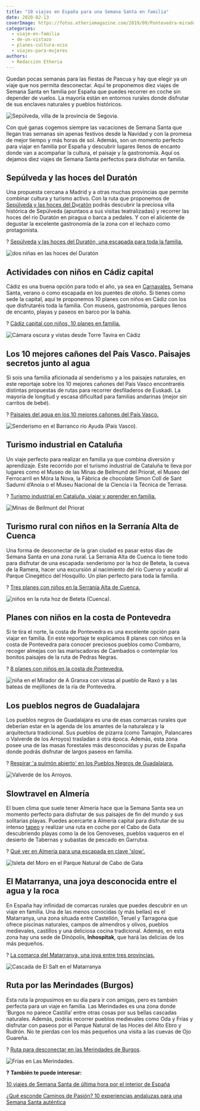 ```yaml
---
title: "10 viajes en España para una Semana Santa en familia"
date: 2020-02-13
coverImage: https://fotos.etheriamagazine.com/2019/09/Pontevedra-mirador-a-granxa.jpg
categories: 
  - viaje-en-familia
  - de-un-vistazo
  - planes-cultura-ocio
  - viajes-para-mujeres
authors: 
  - Redacción Etheria
---
```


Quedan pocas semanas para las fiestas de Pascua y hay que elegir ya un viaje que nos 
permita desconectar. Aquí te proponemos diez viajes de Semana Santa en familia por 
España que puedes recorrer en coche sin depender de vuelos. La mayoría están en entornos 
rurales donde disfrutar de sus enclaves naturales y pueblos históricos. 

![Sepúlveda, villa de la provincia de Segovia.](https://fotos.etheriamagazine.com/2020/02/Sepulveda.jpg "Sepúlveda, villa de la provincia de Segovia.")

Con qué ganas cogemos siempre las vacaciones de Semana Santa que llegan tras semanas sin 
apenas festivos desde la Navidad y con la promesa de mejor tiempo y más horas de sol. 
Además, son un momento perfecto para viajar en familia por España y descubrir lugares 
llenos de encanto donde van a acompañar la cultura, el paisaje y la gastronomía. Aquí os 
dejamos diez viajes de Semana Santa perfectos para disfrutar en familia. 

## Sepúlveda y las hoces del Duratón

Una propuesta cercana a Madrid y a otras muchas provincias que permite combinar cultura 
y turismo activo. Con la ruta que proponemos de [Sepúlveda y las hoces del 
D](http://etheriamagazine.com/2019/07/11/sepulveda-y-las-hoces-del-duraton-viaje-en-familia/)u[ratón](http://etheriamagazine.com/2019/07/11/sepulveda-y-las-hoces-del-duraton-viaje-en-familia/) 
podrás descubrir la preciosa villa histórica de Sepúlveda (apuntaos a sus visitas 
teatralizadas) y recorrer las hoces del río Duratón en piragua o barca a pedales. Y con 
el aliciente de degustar la excelente gastronomía de la zona con el lechazo como 
protagonista. 

? [Sepúlveda y las hoces del Duratón, una escapada para toda la 
familia.](https://etheriamagazine.com/2019/07/11/sepulveda-y-las-hoces-del-duraton-viaje-en-familia/) 

![dos niñas en las hoces del Duratón](https://fotos.etheriamagazine.com/2019/06/escapada-Sepulveda-Duraton-san-Frutos-ninas.jpg "Vistas de la ermita de San Frutos en Segovia. ©SG")

## Actividades con niños en Cádiz capital

Cádiz es una buena opción para todo el año, ya sea en [Carnavales](http://etheriamagazine.com/2020/01/22/breve-guia-para-disfrutar-carnaval-de-cadiz-con-amigas/), 
Semana Santa, verano o como escapada en los puentes de otoño. Si tienes como sede la 
capital, aquí te proponemos 10 planes con niños en Cádiz con los que disfrutaréis toda 
la familia. Con museos, gastronomía, parques llenos de encanto, playas y paseos en barco 
por la bahía. 

? [Cádiz capital con niños, 10 planes en 
familia.](https://etheriamagazine.com/2019/10/17/10-planes-con-ninos-en-cadiz-capital/) 

![Cámara oscura y vistas desde Torre Tavira en Cádiz](https://fotos.etheriamagazine.com/2019/10/Torre-Tavira-viaje-cadiz-familia-900x298.jpg "Cámara oscura y vistas desde Torre Tavira. ©Ayuntamiento de Cádiz.")

## Los 10 mejores cañones del País Vasco. Paisajes secretos junto al agua

Si sois una familia aficionada al senderismo y a los paisajes naturales, en este 
reportaje sobre los 10 mejores cañones del País Vasco encontraréis distintas propuestas 
de rutas para recorrer desfiladeros de Euskadi. La mayoría de longitud y escasa 
dificultad para familias andarinas (mejor sin carritos de bebé). 

? [Paisajes del agua en los 10 mejores cañones del País 
Vasco.](https://etheriamagazine.com/2019/04/09/viajes-naturaleza-mejores-canones-pais-vasco/) 

![Senderismo en el Barranco río Ayuda (País Vasco).](https://fotos.etheriamagazine.com/2019/03/Viaje-pais-vasco-barranco-rio-ayuda-1024x656.jpg "Barranco río Ayuda (País Vasco).")

## Turismo industrial en Cataluña

Un viaje perfecto para realizar en familia ya que combina diversión y aprendizaje. Este 
recorrido por el turismo industrial de Cataluña te lleva por lugares como el Museo de 
las Minas de Bellmund del Priorat, el Museo del Ferrocarril en Móra la Nova, la Fábrica 
de chocolate Simon Coll de Sant Sadurní d’Anoia o el Museu Nacional de la Ciencia i la 
Técnica de Terrasa. 

? [Turismo industrial en Cataluña, viajar y aprender en 
familia.](https://etheriamagazine.com/2019/11/29/turismo-rural-familiar-con-ninos-en-serrania-cuenca/) 

![Minas de Bellmunt del Priorat](https://fotos.etheriamagazine.com/2019/12/turismo-industrial-mina-bellmunt-900x672.jpg "Minas de Bellmunt del Priorat. ©P.G.")

## Turismo rural con niños en la Serranía Alta de Cuenca

Una forma de desconectar de la gran ciudad es pasar estos días de Semana Santa en una 
zona rural. La Serranía Alta de Cuenca lo tiene todo para disfrutar de una escapada: 
senderismo por la hoz de Beteta, la cueva de la Ramera, hacer una excursión al 
nacimiento del río Cuervo y acudir al Parque Cinegético del Hosquillo. Un plan perfecto 
para toda la familia. 

? [Tres planes con niños en la Serranía Alta de 
Cuenca.](https://etheriamagazine.com/2019/11/29/turismo-rural-familiar-con-ninos-en-serrania-cuenca/) 

![niños en la ruta hoz de Beteta (Cuenca).](https://fotos.etheriamagazine.com/2019/11/cascadas-serrania-cuenca-900x664.jpg "Ruta hoz de Beteta (Cuenca). ©P.García")

## Planes con niños en la costa de Pontevedra

Si te tira el norte, la costa de Pontevedra es una excelente opción para viajar en 
familia. En este reportaje te explicamos 8 planes con niños en la costa de Pontevedra 
para conocer preciosos pueblos como Combarro, recoger almejas con las mariscadoras de 
Cambados o contemplar los bonitos paisajes de la ruta de Pedras Negras. 

? [8 planes con niños en la costa de 
Pontevedra.](https://etheriamagazine.com/2019/10/01/8-planes-con-ninos-en-la-costa-de-pontevedra-la-toja/) 

![niña en el Mirador de A Granxa con vistas al pueblo de Raxó y a las bateas de mejillones de la ría de Pontevedra.](https://fotos.etheriamagazine.com/2019/09/Pontevedra-mirador-a-granxa-900x600.jpg "Mirador de A Granxa con vistas al pueblo de Raxó y a las bateas de mejillones de la ría de Pontevedra. ©SG")

## Los pueblos negros de Guadalajara

Los pueblos negros de Guadalajara es una de esas comarcas rurales que deberían estar en 
la agenda de los amantes de la naturaleza y la arquitectura tradicional. Sus pueblos de 
pizarra (como Tamajón, Palancares o Valverde de los Arroyos) trasladan a otra época. 
Además, esta zona posee una de las masas forestales más desconocidas y puras de España 
donde podrás disfrutar de largos paseos en familia. 

? [Respirar 'a pulmón abierto' en los Pueblos Negros de 
Guadalajara.](https://etheriamagazine.com/2019/05/06/ruta-en-coche-pueblos-negros-guadalajara/) 

![Valverde de los Arroyos.](https://fotos.etheriamagazine.com/2019/05/viaje-pueblos-negros-Valverde-de-los-Arroyos.jpg "Valverde de los Arroyos. ©Pedro Grifol")

## Slowtravel en Almería

El buen clima que suele tener Almería hace que la Semana Santa sea un momento perfecto 
para disfrutar de sus paisajes de fin del mundo y sus solitarias playas. Puedes 
acercarte a Almería capital para disfrutar de su intenso [tapeo](http://etheriamagazine.com/2020/01/10/48-horas-con-amigas-en-almeria-capital-que-ver-y-donde-tapear/) 
y realizar una ruta en coche por el Cabo de Gata descubriendo playas como la de los 
Genoveses, pueblos vaqueros en el desierto de Tabernas y subastas de pescado en 
Garrutxa. 

? [Qué ver en Almería para una escapada en clave 
'slow'.](https://etheriamagazine.com/2021/04/17/que-ver-en-almeria-en-temporada-baja/) 

![Isleta del Moro en el Parque Natural de Cabo de Gata](https://fotos.etheriamagazine.com/2018/11/Almeria-isleta-del-moro-1024x768.jpg "Isleta del Moro en el Parque Natural de Cabo de Gata (Almería).")

## El Matarranya, una joya desconocida entre el agua y la roca

En España hay infinidad de comarcas rurales que puedes descubrir en un viaje en familia. 
Una de las menos conocidas (y más bellas) es el Matarranya, una zona situada entre 
Castellón, Teruel y Tarragona que ofrece piscinas naturales, campos de almendros y 
olivos, pueblos medievales, castillos y una deliciosa cocina tradicional. Además, en 
esta zona hay una sede de Dinópolis, **Inhospitak**, que hará las delicias de los más 
pequeños. 

? [La comarca del Matarranya, una joya entre tres 
provincias.](https://etheriamagazine.com/2019/07/16/que-hacer-en-matarranya-piscinas-naturales-verano/) 

![Cascada de El Salt en el Matarranya](https://fotos.etheriamagazine.com/2019/06/viaje-matarranya-el-salt.jpg "Cascada de El Salt. ©Comarca del Matarranya")

## Ruta por las Merindades (Burgos)

Esta ruta la propusimos en su día para ir con amigas, pero es también perfecta para un 
viaje en familia. Las Merindades es una zona donde ‘Burgos no parece Castilla’ entre 
otras cosas por sus bellas cascadas naturales. Además, podrás recorrer pueblos 
medievales como Oda y Frías y disfrutar con paseos por el Parque Natural de las Hoces 
del Alto Ebro y Rudrón. No te pierdas con los más pequeños una visita a las cuevas de 
Ojo Guareña. 

? [Ruta para desconectar en las Merindades de 
Burgos](https://etheriamagazine.com/2019/06/04/que-ver-hacer-ruta-merindades-burgos/). 

![Frías en Las Merindades.](https://fotos.etheriamagazine.com/2019/05/ruta-merindades-pueblo-frias.jpg "Frías, uno de los emblemas medievales de Las Merindades.")

**?** **También te puede interesar:** 

[10 viajes de Semana Santa de última hora por el interior de 
España](https://etheriamagazine.com/2022/03/28/viajes-semana-santa-2022-ultima-hora-espana/) 

[¿Qué esconde Caminos de Pasión? 10 experiencias andaluzas para una Semana Santa 
auténtica](https://etheriamagazine.com/2022/04/04/semana-santa-caminos-de-pasion/)
